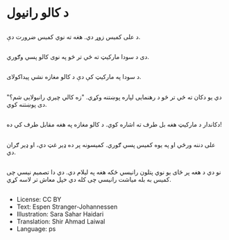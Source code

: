 # د کالو رانیول

##
د علی کمیس زوړ دي. هغه ته نوي کمیس ضرورت دې.

##
دی د سودا مارکیټ ته ځي تر څو په نوی کالو پسي وګوري.

##
د سودا په مارکیټ کې دې د کالو مغازه نشي پیداکولای.

##
دي یو دکان ته ځي تر څو د رهنمایی لپاره پوښتنه وکړي. "زه کالي چیري رانیولایی شم؟" دی پوښتنه کوي.

##
دکاندار د مارکیټ هغه بل طرف ته اشاره کوي. د کالو مغازه په هغه مقابل طرف کي ده!

##
علی دننه ورځي او په یوه کمیس پسي ګوري. کمیسونه پر ده ډیر غټ دي، او ډیر ګران دي.

##
نو دي د هغه پر ځای یو نوي پتلون رانیسي ځکه هغه په لیلام دي. دي دا تصمیم نیسي چی کمیس به بله میاشت رانیسي چی کله دي خپل معاش تر لاسه کړي.

##
* License: CC BY
* Text: Espen Stranger-Johannessen
* Illustration: Sara Sahar Haidari
* Translation: Shir Ahmad Laiwal
* Language: ps
